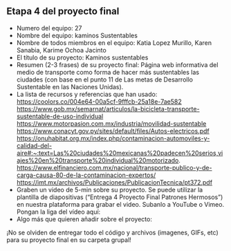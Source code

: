 ## Etapa 4 del proyecto final

- Numero del equipo: 27
- Nombre del equipo: kaminos Sustentables
- Nombre de todos miembros en el equipo: Katia Lopez Murillo, Karen Sanabia, Karime Ochoa Jacinto
- El título de su proyecto: Kaminos sustentables
- Resumen (2-3 frases) de su proyecto final: Página web informativa del medio de transporte como forma de hacer más sustentables las ciudades (con base en el punto 11 de Las metas de Desarrollo Sustentable en las Naciones Unidas).
- La lista de recursos y referencias que han usado: https://coolors.co/004e64-00a5cf-9fffcb-25a18e-7ae582 https://www.gob.mx/semarnat/articulos/la-bicicleta-transporte-sustentable-de-uso-individual https://www.motorpasion.com.mx/industria/movilidad-sustentable https://www.conacyt.gov.py/sites/default/files/Autos-electricos.pdf https://onuhabitat.org.mx/index.php/contaminacion-automoviles-y-calidad-del-aire#:~:text=Las%20ciudades%20mexicanas%20padecen%20serios,viajes%20en%20transporte%20individual%20motorizado. https://www.elfinanciero.com.mx/nacional/transporte-publico-y-de-carga-causa-80-de-la-contaminacion-expertos/ https://imt.mx/archivos/Publicaciones/PublicacionTecnica/pt372.pdf
- Graben un video de 5-min sobre su proyecto. Se puede utilizar la plantilla de diapositivas (“Entrega 4 Proyecto Final Patrones Hermosos”) en nuestra plataforma para grabar el video. Subanlo a YouTube o Vimeo. Pongan la liga del vídeo aquí: 
- Algo más que quieren añadir sobre el proyecto:

¡No se olviden de entregar todo el código y archivos (imagenes, GIFs, etc) para su proyecto final en su carpeta grupal!
